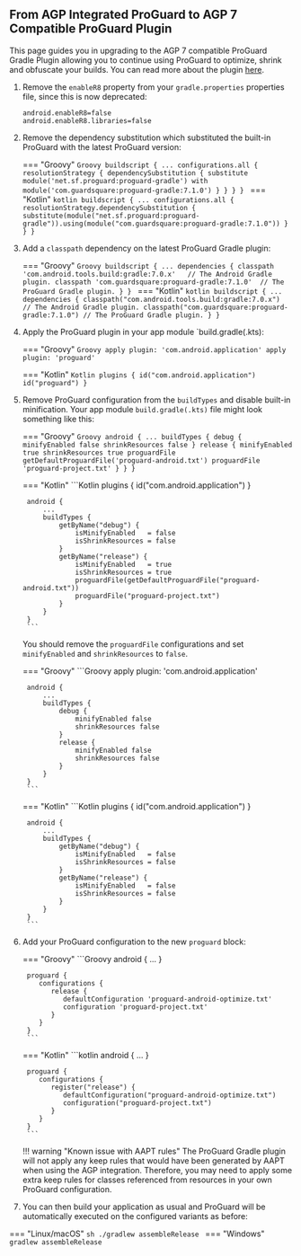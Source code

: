 ## From AGP Integrated ProGuard to AGP 7 Compatible ProGuard Plugin

This page guides you in upgrading to the AGP 7 compatible ProGuard Gradle Plugin
allowing you to continue using ProGuard to optimize, shrink and obfuscate your builds.
You can read more about the plugin [here](gradleplugin.md).

1. Remove the `enableR8` property from your `gradle.properties` properties file, since this is now
deprecated:

    ```properties
    android.enableR8=false
    android.enableR8.libraries=false
    ```

2. Remove the dependency substitution which substituted the built-in ProGuard with the latest ProGuard version:

    === "Groovy"
        ```Groovy
        buildscript {
            ...
            configurations.all {
                resolutionStrategy {
                    dependencySubstitution {
                        substitute module('net.sf.proguard:proguard-gradle') with module('com.guardsquare:proguard-gradle:7.1.0')
                    }
                }
            }
        }
        ```
    === "Kotlin"
        ```kotlin
        buildscript {
            ...
            configurations.all {
                resolutionStrategy.dependencySubstitution {
                    substitute(module("net.sf.proguard:proguard-gradle")).using(module("com.guardsquare:proguard-gradle:7.1.0"))
                }
            }
        }
        ```

3.  Add a `classpath` dependency on the latest ProGuard Gradle plugin:

    === "Groovy"
        ```Groovy
        buildscript {
            ...
            dependencies {
                classpath 'com.android.tools.build:gradle:7.0.x'   // The Android Gradle plugin.
                classpath 'com.guardsquare:proguard-gradle:7.1.0'  // The ProGuard Gradle plugin.
            }
        }
        ```
    === "Kotlin"
        ```kotlin
        buildscript {
            ...
            dependencies {
                classpath("com.android.tools.build:gradle:7.0.x")  // The Android Gradle plugin.
                classpath("com.guardsquare:proguard-gradle:7.1.0") // The ProGuard Gradle plugin.
            }
        }
        ```

4. Apply the ProGuard plugin in your app module `build.gradle(.kts):

    === "Groovy"
        ```Groovy
        apply plugin: 'com.android.application'
        apply plugin: 'proguard'
        ```

    === "Kotlin"
        ```Kotlin
        plugins {
            id("com.android.application")
            id("proguard")
        }
        ```

5. Remove ProGuard configuration from the `buildTypes` and disable built-in minification.
   Your app module `build.gradle(.kts)` file might look something like this:

    === "Groovy"
        ```Groovy
        android {
            ...
            buildTypes {
                debug {
                    minifyEnabled false
                    shrinkResources false
                }
                release {
                    minifyEnabled true
                    shrinkResources true
                    proguardFile getDefaultProguardFile('proguard-android.txt')
                    proguardFile 'proguard-project.txt'
                }
            }
        }
        ```

    === "Kotlin"
        ```Kotlin
        plugins {
            id("com.android.application")
        }

        android {
            ...
            buildTypes {
                getByName("debug") {
                    isMinifyEnabled   = false
                    isShrinkResources = false
                }
                getByName("release") {
                    isMinifyEnabled   = true
                    isShrinkResources = true
                    proguardFile(getDefaultProguardFile("proguard-android.txt"))
                    proguardFile("proguard-project.txt")
                }
            }
        }
        ```
    You should remove the `proguardFile` configurations and set `minifyEnabled` and `shrinkResources` to
    `false`.

    === "Groovy"
        ```Groovy
        apply plugin: 'com.android.application'

        android {
            ...
            buildTypes {
                debug {
                    minifyEnabled false
                    shrinkResources false
                }
                release {
                    minifyEnabled false
                    shrinkResources false
                }
            }
        }
        ```
    === "Kotlin"
        ```Kotlin
        plugins {
            id("com.android.application")
        }

        android {
            ...
            buildTypes {
                getByName("debug") {
                    isMinifyEnabled   = false
                    isShrinkResources = false
                }
                getByName("release") {
                    isMinifyEnabled   = false
                    isShrinkResources = false
                }
            }
        }
        ```

6. Add your ProGuard configuration to the new `proguard` block:

    === "Groovy"
        ```Groovy
        android {
            ...
        }

        proguard {
           configurations {
              release {
                 defaultConfiguration 'proguard-android-optimize.txt'
                 configuration 'proguard-project.txt'
              }
           }
        }
        ```
    === "Kotlin"
        ```kotlin
        android {
            ...
        }

        proguard {
           configurations {
              register("release") {
                 defaultConfiguration("proguard-android-optimize.txt")
                 configuration("proguard-project.txt")
              }
           }
        }
        ```

    !!! warning "Known issue with AAPT rules"
        The ProGuard Gradle plugin will not apply any keep rules that would have been generated by AAPT when using
        the AGP integration. Therefore, you may need to apply some extra keep rules for classes referenced from
        resources in your own ProGuard configuration.

7. You can then build your application as usual and ProGuard will be automatically executed on the configured variants as before:

=== "Linux/macOS"
    ```sh
    ./gradlew assembleRelease
    ```
=== "Windows"
    ```
    gradlew assembleRelease
    ```

